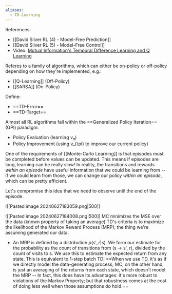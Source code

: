 ```yaml
---
aliases:
  - TD-Learning
---
```

References:
- [[David Silver RL (4) - Model-Free Prediction]]
- [[David Silver RL (5) -  Model-Free Control]]
- Video: [Mutual Information's Temporal Difference Learning and Q Learning](https://www.youtube.com/watch?v=AJiG3ykOxmY)

Referes to a family of algorithms, which can either be on-policy or off-policy depending on how they're implemented, e.g.:
- [[Q-Learning]] (Off-Policy)
- [[SARSA]] (On-Policy)

Define:
- ==TD-Error==
- ==TD-Target==

Almost all RL algorithms fall within the ==Generalized Policy Iteration== (GPI) paradigm:
- Policy Evaluation (learning $v_{\pi}$)
- Policy Improvement (using v_{\pi} to improve our current policy)

One of the requirements of [[Monte-Carlo Learning]] is that episodes must be completed before values can be updated. This means if episodes are long, learning can be really slow! In reality, the transitions and rewards *within an episode* have useful information that we could be learning from -- if we could learn from those, we can change our policy *within an episode*, which can be pretty efficient.

Let's compromise this idea that we need to observe until the end of the episode. 

![[Pasted image 20240627183059.png|500]]


![[Pasted image 20240627184008.png|500]]
MC minimizes the MSE over the data (known property of taking an average)
TD's criteria is to maximize the likelihood of the Markov Reward Process (MRP); the thing we're assuming generated our data.
- An MRP is defined by a distribution $p(s', r| s)$. We form our estimate for the probability as the count of transitions from (s -> s', r), divided by the count of visits to s. We use this to estimate the expected return from any state. This is equivalent to 1-step batch TD!
==When we use TD, it's as if we directly model the data-generating process; MC, on the other hand, is just an averaging of the returns from each state, which doesn't model the MRP -- In fact, this does have its advantages: it's more robust to violations of the Markov Property; but that robustness comes at the cost of doing less well when those assumptions *do* hold.==



